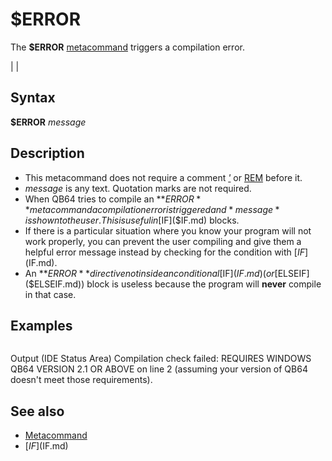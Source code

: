 # $ERROR

The **$ERROR** [metacommand](metacommand.md) triggers a compilation error.

  

|  |

## Syntax

**$ERROR** *message*
  

## Description

* This metacommand does not require a comment *[']('.md)* or [REM](REM.md) before it.
* *message* is any text. Quotation marks are not required.
* When QB64 tries to compile an **$ERROR** metacommand a compilation error is triggered and *message* is shown to the user. This is useful in [$IF]($IF.md) blocks.
* If there is a particular situation where you know your program will not work properly, you can prevent the user compiling and give them a helpful error message instead by checking for the condition with [$IF]($IF.md).
* An **$ERROR** directive not inside an conditional [$IF]($IF.md) (or [$ELSEIF]($ELSEIF.md)) block is useless because the program will **never** compile in that case.

  

## Examples

``` [$IF]($IF.md) VERSION < 2.1 [OR](OR.md) "OR (boolean)") WINDOWS = 0 [THEN](THEN.md)     $ERROR Requires Windows QB64 version 2.1 or above [$END IF]($END IF.md)   
```

Output (IDE Status Area)
Compilation check failed: REQUIRES WINDOWS QB64 VERSION 2.1 OR ABOVE on line 2 (assuming your version of QB64 doesn't meet those requirements).
  

## See also

* [Metacommand](Metacommand.md)
* [$IF]($IF.md)

  
